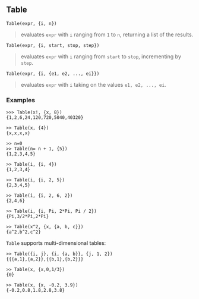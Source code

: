 ## Table

```
Table(expr, {i, n})
```
> evaluates `expr` with `i` ranging from `1` to `n`, returning a list of the results.

```
Table(expr, {i, start, stop, step})
```
> evaluates `expr` with `i` ranging from `start` to `stop`, incrementing by `step`.

```
Table(expr, {i, {e1, e2, ..., ei}})
```
> evaluates `expr` with `i` taking on the values `e1, e2, ..., ei`.

### Examples
```
>>> Table(x!, {x, 8})
{1,2,6,24,120,720,5040,40320}

>> Table(x, {4})
{x,x,x,x}
 
>> n=0
>> Table(n= n + 1, {5})
{1,2,3,4,5}
 
>> Table(i, {i, 4})
{1,2,3,4}
 
>> Table(i, {i, 2, 5})
{2,3,4,5}
 
>> Table(i, {i, 2, 6, 2})
{2,4,6}
 
>> Table(i, {i, Pi, 2*Pi, Pi / 2})
{Pi,3/2*Pi,2*Pi} 
 
>> Table(x^2, {x, {a, b, c}})
{a^2,b^2,c^2} 
```

`Table` supports multi-dimensional tables:
```
>> Table({i, j}, {i, {a, b}}, {j, 1, 2})
{{{a,1},{a,2}},{{b,1},{b,2}}} 
 
>> Table(x, {x,0,1/3})
{0}
 
>> Table(x, {x, -0.2, 3.9})
{-0.2,0.8,1.8,2.8,3.8} 
```